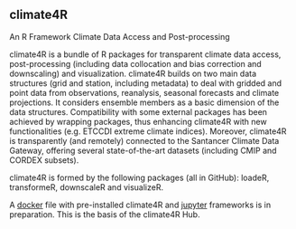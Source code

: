 ## climate4R
An R Framework Climate Data Access and Post-processing

climate4R is a bundle of R packages for transparent climate data access, post-processing (including data collocation and bias correction and downscaling) and visualization. climate4R builds on two main data structures (grid and station, including metadata) to deal with gridded and point data from observations, reanalysis, seasonal forecasts and climate projections. It considers ensemble members as a basic dimension of the data structures. Compatibility with some external packages has been achieved by wrapping packages, thus enhancing climate4R with new functionalities (e.g. ETCCDI extreme climate indices). Moreover, climate4R is transparently (and remotely) connected to the Santancer Climate Data Gateway, offering several state-of-the-art datasets (including CMIP and CORDEX subsets).

climate4R is formed by the following packages (all in GitHub): loadeR, transformeR, downscaleR and visualizeR. 

A [docker](https://www.docker.com/why-docker) file with pre-installed climate4R and [jupyter](https://jupyter.readthedocs.io/en/latest) frameworks is in preparation. This is the basis of the climate4R Hub.
